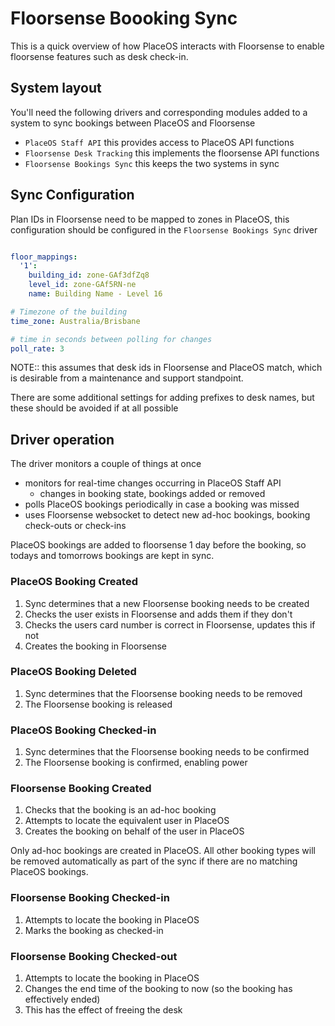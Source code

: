 # Floorsense Boooking Sync

This is a quick overview of how PlaceOS interacts with Floorsense to enable floorsense features such as desk check-in.


## System layout

You'll need the following drivers and corresponding modules added to a system to sync bookings between PlaceOS and Floorsense

* `PlaceOS Staff API` this provides access to PlaceOS API functions
* `Floorsense Desk Tracking` this implements the floorsense API functions
* `Floorsense Bookings Sync` this keeps the two systems in sync


## Sync Configuration

Plan IDs in Floorsense need to be mapped to zones in PlaceOS, this configuration should be configured in the `Floorsense Bookings Sync` driver

```yaml

floor_mappings:
  '1':
    building_id: zone-GAf3dfZq8
    level_id: zone-GAf5RN-ne
    name: Building Name - Level 16

# Timezone of the building
time_zone: Australia/Brisbane

# time in seconds between polling for changes
poll_rate: 3

```

NOTE:: this assumes that desk ids in Floorsense and PlaceOS match, which is desirable from a maintenance and support standpoint.

There are some additional settings for adding prefixes to desk names, but these should be avoided if at all possible


## Driver operation

The driver monitors a couple of things at once

* monitors for real-time changes occurring in PlaceOS Staff API
  * changes in booking state, bookings added or removed
* polls PlaceOS bookings periodically in case a booking was missed
* uses Floorsense websocket to detect new ad-hoc bookings, booking check-outs or check-ins

PlaceOS bookings are added to floorsense 1 day before the booking,
so todays and tomorrows bookings are kept in sync.


### PlaceOS Booking Created

1. Sync determines that a new Floorsense booking needs to be created
2. Checks the user exists in Floorsense and adds them if they don't
3. Checks the users card number is correct in Floorsense, updates this if not
4. Creates the booking in Floorsense


### PlaceOS Booking Deleted

1. Sync determines that the Floorsense booking needs to be removed
2. The Floorsense booking is released


### PlaceOS Booking Checked-in

1. Sync determines that the Floorsense booking needs to be confirmed
2. The Floorsense booking is confirmed, enabling power


### Floorsense Booking Created

1. Checks that the booking is an ad-hoc booking
2. Attempts to locate the equivalent user in PlaceOS
3. Creates the booking on behalf of the user in PlaceOS

Only ad-hoc bookings are created in PlaceOS.
All other booking types will be removed automatically as part of the sync if there are no matching PlaceOS bookings.


### Floorsense Booking Checked-in

1. Attempts to locate the booking in PlaceOS
2. Marks the booking as checked-in


### Floorsense Booking Checked-out

1. Attempts to locate the booking in PlaceOS
2. Changes the end time of the booking to now (so the booking has effectively ended)
3. This has the effect of freeing the desk
